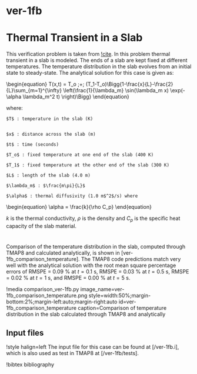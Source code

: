 # ver-1fb

# Thermal Transient in a Slab

This verification problem is taken from [!cite](ambrosek2008verification). In this problem thermal transient in a slab is modeled. The ends of a slab are kept fixed at different temperatures. The temperature distribution in the slab evolves from an initial state to steady-state. The analytical solution for this case is given as:

\begin{equation}
T(x,t) = T_o \;+\; (T_1-T_o)\Bigg\{1-\frac{x}{L}-\frac{2}{L}\sum_{m=1}^{\infty} \left(\frac{1}{\lambda_m}  \sin(\lambda_m x) \exp(-\alpha \lambda_m^2 t)  \right)\Bigg\}
\end{equation}

where:


    $T$ : temperature in the slab (K)


    $x$ : distance across the slab (m)

    $t$ : time (seconds)

    $T_o$ : fixed temperature at one end of the slab (400 K)

    $T_1$ : fixed temperature at the other end of the slab (300 K)

    $L$ : length of the slab (4.0 m)

    $\lambda_m$ : $\frac{m\pi}{L}$

    $\alpha$ : thermal diffusivity (1.0 m$^2$/s) where

\begin{equation}
\alpha = \frac{k}{\rho C_p}
\end{equation}

$k$ is the thermal conductivity, $\rho$ is the density and $C_p$ is the specific heat capacity of the slab material.

#


Comparison of the temperature distribution in the slab, computed through TMAP8 and calculated analytically, is shown in [ver-1fb_comparison_temperature]. The TMAP8 code predictions match very well with the analytical solution with the root mean square percentage errors of RMSPE = 0.09 % at $t = 0.1$ s, RMSPE = 0.03 % at $t = 0.5$ s, RMSPE = 0.02 % at $t = 1$ s, and RMSPE = 0.00 % at $t = 5$ s.

!media comparison_ver-1fb.py
       image_name=ver-1fb_comparison_temperature.png
       style=width:50%;margin-bottom:2%;margin-left:auto;margin-right:auto
       id=ver-1fb_comparison_temperature
       caption=Comparison of temperature distribution in the slab calculated
     through TMAP8 and analytically

## Input files

!style halign=left
The input file for this case can be found at [/ver-1fb.i], which is also used as test in TMAP8 at [/ver-1fb/tests].

!bibtex bibliography
